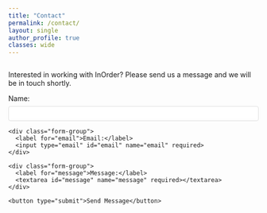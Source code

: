 ```yaml
---
title: "Contact"
permalink: /contact/
layout: single
author_profile: true
classes: wide
---
```


<div class="contact-form">
  <p>
    Interested in working with InOrder?  Please send us a message and we will be in touch shortly.
  </p>
  <form action="https://formspree.io/f/xanqqdqk" method="POST">
    <div class="form-group">
      <label for="name">Name:</label>
      <input type="text" id="name" name="name" required>
    </div>
    
    <div class="form-group">
      <label for="email">Email:</label>
      <input type="email" id="email" name="email" required>
    </div>
    
    <div class="form-group">
      <label for="message">Message:</label>
      <textarea id="message" name="message" required></textarea>
    </div>
    
    <button type="submit">Send Message</button>
  </form>
</div>

<style>
.contact-form {
  margin-top: 2em;
}

.form-group {
  margin-bottom: 1em;
}

.form-group label {
  display: block;
  margin-bottom: 0.5em;
}

.form-group input,
.form-group textarea {
  width: 100%;
  padding: 0.5em;
  border: 1px solid #ddd;
  border-radius: 4px;
}

.form-group textarea {
  height: 150px;
}

button[type="submit"] {
  background-color: #007bff;
  color: white;
  padding: 0.5em 1em;
  border: none;
  border-radius: 4px;
  cursor: pointer;
}

button[type="submit"]:hover {
  background-color: #0056b3;
}
</style>